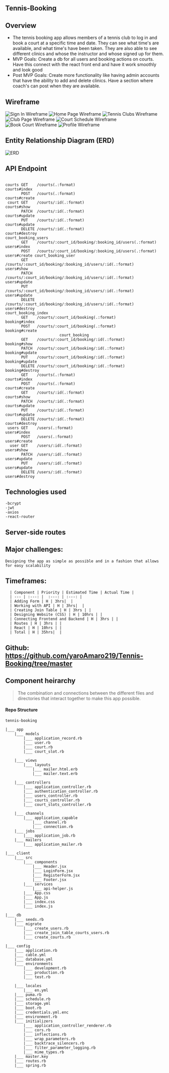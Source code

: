## Tennis-Booking 

## Overview

- The tennis booking app allows members of a tennis club to log in and book a court at a specific time and date. They can see what time's are available, and what time's have been taken. They are also able to see different clinics and whose the instructor and whose signed up for them. 
- MVP Goals: Create a db for all users and booking actions on courts. Have this connect with the react front end and have it work smoothly and look good
- Post MVP Goals: Create more functionality like having admin accounts that have the ability to add and delete clinics. Have a section where coach's can post when they are available. 

## Wireframe
![Sign In Wireframe](https://i.imgur.com/rIDLPvml.png)
![Home Page Wireframe](https://i.imgur.com/Qr98pYgl.png)
![Tennis Clubs Wireframe](https://i.imgur.com/uc1ncILl.png)
![Club Page Wireframe](https://i.imgur.com/krmdWN7l.png)
![Court Schedule Wireframe](https://i.imgur.com/9QAmYuUl.png)
![Book Court Wireframe](https://i.imgur.com/p2LY0vVl.png)
![Profile Wireframe](https://i.imgur.com/vCx9hEJl.png)

## Entity Relationship Diagram (ERD)
![ERD](https://i.imgur.com/WnyoRQDh.png)

## API Endpoint
```  
                                           
courts GET    /courts(.:format)                           					       courts#index
       POST   /courts(.:format)       								       courts#create
 court GET    /courts/:id(.:format)   								       courts#show
       PATCH  /courts/:id(.:format)   								       courts#update
       PUT    /courts/:id(.:format)   								       courts#update
       DELETE /courts/:id(.:format)   								       courts#destroy
court_booking_users
       GET    /courts/:court_id/booking/:booking_id/users(.:format)                                    users#index
       POST   /courts/:court_id/booking/:booking_id/users(.:format)                                    users#create court_booking_user 
       GET    /courts/:court_id/booking/:booking_id/users/:id(.:format)                                users#show
       PATCH  /courts/:court_id/booking/:booking_id/users/:id(.:format)                                users#update
       PUT    /courts/:court_id/booking/:booking_id/users/:id(.:format)                                users#update
       DELETE /courts/:court_id/booking/:booking_id/users/:id(.:format)                                users#destroy         
court_booking_index
       GET    /courts/:court_id/booking(.:format)                                                      booking#index
       POST   /courts/:court_id/booking(.:format)                                                      booking#create
                        court_booking 
       GET    /courts/:court_id/booking/:id(.:format)                                                  booking#show
       PATCH  /courts/:court_id/booking/:id(.:format)                                                  booking#update
       PUT    /courts/:court_id/booking/:id(.:format)                                                  booking#update
       DELETE /courts/:court_id/booking/:id(.:format)                                                  booking#destroy
       GET    /courts(.:format)                                                                        courts#index
       POST   /courts(.:format)                                                                        courts#create
       GET    /courts/:id(.:format)                                                                    courts#show
       PATCH  /courts/:id(.:format)                                                                    courts#update
       PUT    /courts/:id(.:format)                                                                    courts#update
       DELETE /courts/:id(.:format)                                                                    courts#destroy
 users GET    /users(.:format)                                                                         users#index
       POST   /users(.:format)                                                                         users#create
  user GET    /users/:id(.:format)                                                                     users#show
       PATCH  /users/:id(.:format)                                                                     users#update
       PUT    /users/:id(.:format)                                                                     users#update
       DELETE /users/:id(.:format)                                                                     users#destroy

```																			
## Technologies used
	-bcrypt
	-jwt
	-axios
	-react-router

## Server-side routes

## Major challenges:
	Designing the app as simple as possible and in a fashion that allows for easy scalability

## Timeframes:

```
  | Component | Priority | Estimated Time | Actual Time |
  | --- | :---: |  :---: | :---: |
  | Adding Form | H | 3hrs|  |
  | Working with API | H | 3hrs|  |
  | Creating Join Table | H | 3hrs | |
  | Designing Website (CSS) | H | 10hrs | |
  | Connecting Frontend and Backend | H | 3hrs | |
  | Routes | H | 3hrs | |
  | React | H | 10hrs | |
  | Total | H | 35hrs|  |
```  
## Github: https://github.com/yaroAmaro219/Tennis-Booking/tree/master

## Component heirarchy
	
> The combination and connections between the different files and directories that interact together to make this app possible. 

#### Repo Structure

```
tennis-booking

|___ app
	|___ models
		|___ application_record.rb
		|___ user.rb
		|___ court.rb
		|___ court_slot.rb

	|___ views
		|___ layouts
			|___ mailer.html.erb
			|___ mailer.text.erb

	|___ controllers
		|___ application_controller.rb
		|___ authentication_controller.rb
		|___ users_controller.rb
		|___ courts_controller.rb
		|___ court_slots_controller.rb

	|___ channels
		|___ application_capable
			|___ channel.rb
			|___ connection.rb
	|___ jobs
		|___ application_job.rb
	|___ mailers
		|___ application_mailer.rb

|___ client
	|___ src
		|___ components
			|___ Header.jsx
			|___ LoginForm.jsx
			|___ RegisterForm.jsx
			|___ Footer.jsx
		|___ services
			|___ api-helper.js
		|___ App.css
		|___ App.js
		|___ index.css
		|___ index.js

|___ db
	|___ seeds.rb
	|___ migrate
		|___ create_users.rb
		|___ create_join_table_courts_users.rb
		|___ create_courts.rb

|___ config
	|___ application.rb      
	|___ cable.yml          
	|___ database.yml       
	|___ environments
		|___ development.rb
		|___ production.rb
		|___ test.rb

	|___ locales
		|___ en.yml
	|___ puma.rb            
	|___ schedule.rb        
	|___ storage.yml
	|___ boot.rb            
	|___ credentials.yml.enc 
	|___ environment.rb     
	|___ initializers 
		|___ application_controller_renderer.rb 
		|___ cors.rb                           
		|___ inflections.rb                    
		|___ wrap_parameters.rb
		|___ backtrace_silencers.rb            
		|___ filter_parameter_logging.rb       
		|___ mime_types.rb
	|___ master.key 
	|___ routes.rb 
	|___ spring.rb
			

